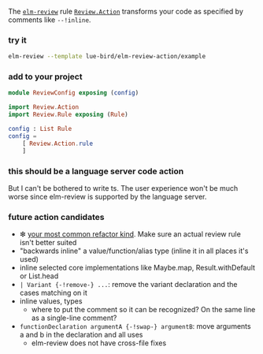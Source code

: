 The [`elm-review`](https://package.elm-lang.org/packages/jfmengels/elm-review/latest/) rule
[`Review.Action`](https://package.elm-lang.org/packages/lue-bird/elm-review-action/1.0.0/Review-Action)
transforms your code as specified by comments like `--!inline`.

### try it

```bash
elm-review --template lue-bird/elm-review-action/example
```

### add to your project

```elm
module ReviewConfig exposing (config)

import Review.Action
import Review.Rule exposing (Rule)

config : List Rule
config =
    [ Review.Action.rule
    ]
```

### this should be a language server code action

But I can't be bothered to write ts.
The user experience won't be much worse
since elm-review is supported by the language server.

### future action candidates

  - ❇ [your most common refactor kind](https://github.com/lue-bird/elm-review-action/issues/new). Make sure an actual review rule isn't better suited
  - "backwards inline" a value/function/alias type (inline it in all places it's used)
  - inline selected core implementations like Maybe.map, Result.withDefault or List.head
  - `| Variant {-!remove-} ...`: remove the variant declaration and the cases matching on it
  - inline values, types
      - where to put the comment so it can be recognized? On the same line as a single-line comment?
  - `functionDeclaration argumentA {-!swap-} argumentB`: move arguments a and b in the declaration and all uses
      - elm-review does not have cross-file fixes
